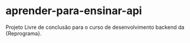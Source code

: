 # aprender-para-ensinar-api
Projeto Livre de conclusão para o curso de desenvolvimento backend da {Reprograma}.
